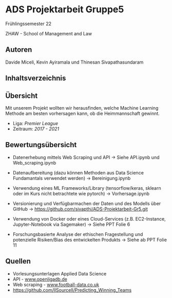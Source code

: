 # ADS Projektarbeit Gruppe5
Frühlingssemester 22 <p>ZHAW - School of Management and Law

## Autoren
Davide Miceli, Kevin Ayiramala und Thinesan Sivapathasundaram
  
## Inhaltsverzeichnis


## Übersicht
Mit unserem Projekt wollten wir herausfinden, welche Machine Learning Methode am besten vorhersagen kann, ob die Heimmannschaft gewinnt.
* Liga: *Premier League*
* Zeitraum: *2017 - 2021*




















## Bewertungsübersicht
* Datenerhebung mittels Web Scraping und  API 
-> Siehe API.ipynb und Web_scraping.ipynb

* Datenaufbereitung (dazu können Methoden aus Data Science Fundamantals verwendet werden) 
-> Bereinigung.ipynb

* Verwendung eines ML Frameworks/Library (tensorflow/keras, sklearn oder im Kurs nicht betrachtete wie pytorch) 
-> Vorhersage.ipynb

* Versionierung und Verfügbarmachen der Daten und des Modells über GitHub 
-> https://github.com/sivapthi/ADS-Projektarbeit-Gr5.git

* Verwendung von Docker oder eines Cloud-Services (z.B. EC2-Instance, Jupyter-Notebook via Sagemaker) 
-> Siehe PPT Folie 6

* Forschungsbasierte Analyse der ethischen Fragestellung und potenzielle Risiken/Bias des entwickelten Produkts 
-> Siehe ab PPT Folie 11

## Quellen
- Vorlesungsunterlagen Applied Data Science
- API - www.openligadb.de
- Web scraping - www.football-data.co.uk
- https://github.com/llSourcell/Predicting_Winning_Teams
